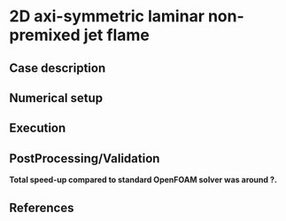 # 2D axi-symmetric laminar non-premixed jet flame



## Case description



## Numerical setup


## Execution



## PostProcessing/Validation



**Total speed-up compared to standard OpenFOAM solver was around ?.**

## References


